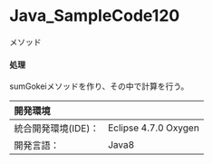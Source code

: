 # Java_SampleCode120
メソッド

#### 処理
sumGokeiメソッドを作り、その中で計算を行う。
 
| 開発環境 |  |
|:-|:-|
| 統合開発環境(IDE)： | Eclipse 4.7.0 Oxygen |
| 開発言語： | Java8 |
